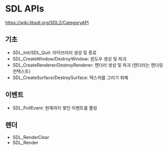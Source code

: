 # SDL APIs
https://wiki.libsdl.org/SDL2/CategoryAPI

## 기초
- SDL_Init/SDL_Quit: 라이브러리 생성 및 종료
- SDL_CreateWindow/DestroyWindow: 윈도우 생성 및 파괴
- SDL_CreateRenderer/DestroyRenderer: 렌더러 생성 및 파괴 (렌더러는 렌더링 컨텍스트)
- SDL_CreateSurface/DestroySurface: 텍스처를 그리기 위해 

## 이벤트
- SDL_PollEvent: 현재까지 쌓인 이벤트를 폴링

## 렌더
- SDL_RenderClear
- SDL_Render